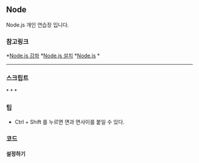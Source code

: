 ## Node
Node.js 개인 연습장 입니다.

### 참고링크
*[Node.js 강좌](http://m.blog.naver.com/azure0777/220461355508)
*[Node.js 설치](http://m.blog.naver.com/azure0777/220464281360)
*[Node.js](https://nodejs.org/en/)
*[]()

---

### 스크립트
*[]()
*[]()
*[]()


### 팁
* Ctrl + Shift 를 누르면 면과 면사이를 붙일 수 있다.


### 코드
#### 설정하기
```
```